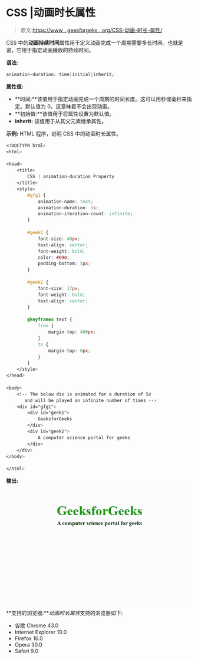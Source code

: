 # CSS |动画时长属性

> 原文:[https://www . geesforgeks . org/CSS-动画-时长-属性/](https://www.geeksforgeeks.org/css-animation-duration-property/)

CSS 中的**动画持续时间**属性用于定义动画完成一个周期需要多长时间。也就是说，它用于指定动画播放的持续时间。

**语法:**

```css
animation-duration: time|initial|inherit;
```

**属性值:**

*   **时间:**该值用于指定动画完成一个周期的时间长度。这可以用秒或毫秒来指定。默认值为 0，这意味着不会出现动画。
*   **初始值:**该值用于将属性设置为默认值。
*   **inherit:** 该值用于从其父元素继承属性。

**示例:** HTML 程序，说明 CSS 中的动画时长属性。

```css
<!DOCTYPR html>
<html>

<head>
    <title>
        CSS | animation-duration Property
    </title>
    <style>
        #gfg1 {
            animation-name: text;
            animation-duration: 5s;
            animation-iteration-count: infinite;
        }

        #geek1 {
            font-size: 40px;
            text-align: center;
            font-weight: bold;
            color: #090;
            padding-bottom: 5px;
        }

        #geek2 {
            font-size: 17px;
            font-weight: bold;
            text-align: center;
        }

        @keyframes text {
            from {
                margin-top: 400px;
            }
            to {
                margin-top: 0px;
            }
        }
    </style>
</head>

<body>
    <!-- The below div is animated for a duration of 5s 
       and will be played an infinite number of times -->
    <div id="gfg1">
        <div id="geek1">
            GeeksforGeeks
        </div>
        <div id="geek2">
            A computer science portal for geeks
        </div>
    </div>
</body>

</html>                                    
```

**输出:**
![](img/8a6413d7ed7a70ff3fabb780bde8277c.png)

**支持的浏览器:***动画时长属性*支持的浏览器如下:

*   谷歌 Chrome 43.0
*   Internet Explorer 10.0
*   Firefox 16.0
*   Opera 30.0
*   Safari 9.0